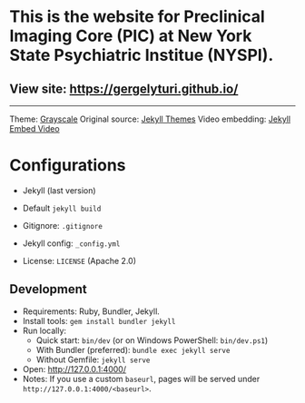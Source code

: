 # This is the website for Preclinical Imaging Core (PIC) at New York State Psychiatric Institue (NYSPI).

## View site: https://gergelyturi.github.io/

-----

Theme: [Grayscale](https://github.com/jeromelachaud/grayscale-theme/)
Original source: [Jekyll Themes](http://themes.jekyllrc.org/grayscale/)
Video embedding: [Jekyll Embed Video](https://github.com/nathancy/jekyll-embed-video)

# Configurations

- Jekyll (last version)
- Default `jekyll build`

- Gitignore: `.gitignore`
- Jekyll config: `_config.yml`
- License: `LICENSE` (Apache 2.0)

## Development

- Requirements: Ruby, Bundler, Jekyll.
- Install tools: `gem install bundler jekyll`
- Run locally:
  - Quick start: `bin/dev` (or on Windows PowerShell: `bin/dev.ps1`)
  - With Bundler (preferred): `bundle exec jekyll serve`
  - Without Gemfile: `jekyll serve`
- Open: http://127.0.0.1:4000/
- Notes: If you use a custom `baseurl`, pages will be served under `http://127.0.0.1:4000/<baseurl>`.
